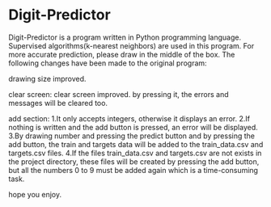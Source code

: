 # Digit-Predictor
Digit-Predictor is a program written in Python programming language.
Supervised algorithms(k-nearest neighbors) are used in this program.
For more accurate prediction, please draw in the middle of the box.
The following changes have been made to the original program:


drawing size improved.


clear screen:
	clear screen improved. by pressing it, the errors and messages will be cleared too.


add section:
	1.It only accepts integers, otherwise it displays an error.
	2.If nothing is written and the add button is pressed, an error will be displayed.
	3.By drawing number and pressing the predict button and by pressing the add button,
	the train and targets data will be added to the train_data.csv and targets.csv files.
	4.If the files train_data.csv and targets.csv are not exists in the project directory,
	these files will be created by pressing the add button, but all the numbers 0 to 9 must be added again which is a time-consuming task.


hope you enjoy.
